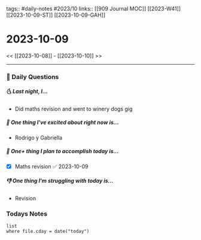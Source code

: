 tags:: #daily-notes #2023/10 
links:: [[909 Journal MOC]]  [[2023-W41]] [[2023-10-09-ST]] [[2023-10-09-GAH]]
# 2023-10-09

<< [[2023-10-08]] - [[2023-10-10]] >>

---
### 📅 Daily Questions
##### 🌜 Last night, I...
- Did maths revision and went to winery dogs gig

##### 🙌 One thing I've excited about right now is...
- Rodrigo y Gabriella 

##### 🚀 One+ thing I plan to accomplish today is...
- [x] Maths revision ✅ 2023-10-09

##### 👎 One thing I'm struggling with today is...
- Revision

### Todays Notes
```dataview
list 
where file.cday = date("today")
```